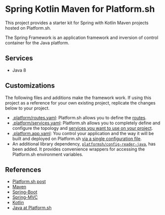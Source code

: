 # Spring Kotlin Maven for Platform.sh

This project provides a starter kit for Spring with Kotlin Maven projects hosted on Platform.sh.

The Spring Framework is an application framework and inversion of control container for the Java platform.

## Services

* Java 8

## Customizations

The following files and additions make the framework work.  If using this project as a reference for your own existing project, replicate the changes below to your project.

* [.platform/routes.yaml](.platform/routes.yaml): Platform.sh allows you to define the [routes](https://docs.platform.sh/configuration/routes.html).
* [.platform/services.yaml](.platform/services.yaml):  Platform.sh allows you to completely define and configure the topology and [services you want to use on your project](https://docs.platform.sh/configuration/services.html).
* [.platform.app.yaml](.platform.app.yaml): You control your application and the way it will be built and deployed on Platform.sh [via a single configuration file](https://docs.platform.sh/configuration/app-containers.html).
* An additional library dependency, [`platformsh/config-reader-java`](https://github.com/platformsh/config-reader-java), has been added.  It provides convenience wrappers for accessing the Platform.sh environment variables.

## References

* [Platform.sh post](https://platform.sh/blog/2019/java-hello-world-at-platform.sh/)
* [Maven](https://maven.apache.org/)
* [Spring-Boot](https://spring.io/projects/spring-boot)
* [Spring-MVC](https://docs.spring.io/spring/docs/current/spring-framework-reference/web.html) 
* [Kotlin](https://kotlinlang.org/)
* [Java at Platform.sh](https://docs.platform.sh/languages/java.html)
